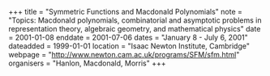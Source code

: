 +++
title = "Symmetric Functions and Macdonald Polynomials"
note = "Topics: Macdonald polynomials, combinatorial and asymptotic problems in representation theory, algebraic geometry, and mathematical physics"
date = 2001-01-08
enddate = 2001-07-06
dates = "January 8 - July 6, 2001"
dateadded = 1999-01-01
location = "Isaac Newton Institute, Cambridge"
webpage = "http://www.newton.cam.ac.uk/programs/SFM/sfm.html"
organisers = "Hanlon, Macdonald, Morris"
+++
